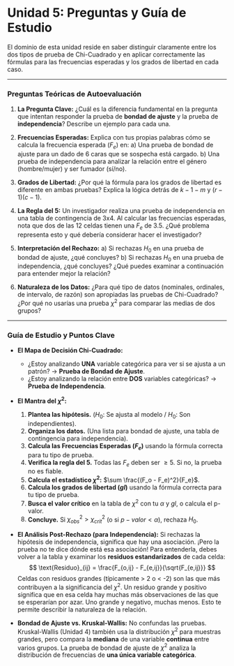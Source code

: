 # Unidad 5: Preguntas y Guía de Estudio

El dominio de esta unidad reside en saber distinguir claramente entre los dos tipos de prueba de Chi-Cuadrado y en aplicar correctamente las fórmulas para las frecuencias esperadas y los grados de libertad en cada caso.

---

### Preguntas Teóricas de Autoevaluación

1.  **La Pregunta Clave:** ¿Cuál es la diferencia fundamental en la pregunta que intentan responder la prueba de **bondad de ajuste** y la prueba de **independencia**? Describe un ejemplo para cada una.

2.  **Frecuencias Esperadas:** Explica con tus propias palabras cómo se calcula la frecuencia esperada ($F_e$) en:
    a) Una prueba de bondad de ajuste para un dado de 6 caras que se sospecha está cargado.
    b) Una prueba de independencia para analizar la relación entre el género (hombre/mujer) y ser fumador (sí/no).

3.  **Grados de Libertad:** ¿Por qué la fórmula para los grados de libertad es diferente en ambas pruebas? Explica la lógica detrás de $k-1-m$ y $(r-1)(c-1)$.

4.  **La Regla del 5:** Un investigador realiza una prueba de independencia en una tabla de contingencia de 3x4. Al calcular las frecuencias esperadas, nota que dos de las 12 celdas tienen una $F_e$ de 3.5. ¿Qué problema representa esto y qué debería considerar hacer el investigador?

5.  **Interpretación del Rechazo:**
    a) Si rechazas $H_0$ en una prueba de bondad de ajuste, ¿qué concluyes?
    b) Si rechazas $H_0$ en una prueba de independencia, ¿qué concluyes? ¿Qué puedes examinar a continuación para entender mejor la relación?

6.  **Naturaleza de los Datos:** ¿Para qué tipo de datos (nominales, ordinales, de intervalo, de razón) son apropiadas las pruebas de Chi-Cuadrado? ¿Por qué no usarías una prueba $\chi^2$ para comparar las medias de dos grupos?

---

### Guía de Estudio y Puntos Clave

*   **El Mapa de Decisión Chi-Cuadrado:**
    *   ¿Estoy analizando **UNA** variable categórica para ver si se ajusta a un patrón? -> **Prueba de Bondad de Ajuste**.
    *   ¿Estoy analizando la relación entre **DOS** variables categóricas? -> **Prueba de Independencia**.

*   **El Mantra del $\chi^2$:**
    1.  **Plantea las hipótesis.** ($H_0$: Se ajusta al modelo / $H_0$: Son independientes).
    2.  **Organiza los datos.** (Una lista para bondad de ajuste, una tabla de contingencia para independencia).
    3.  **Calcula las Frecuencias Esperadas ($F_e$)** usando la fórmula correcta para tu tipo de prueba.
    4.  **Verifica la regla del 5.** Todas las $F_e$ deben ser $\ge 5$. Si no, la prueba no es fiable.
    5.  **Calcula el estadístico $\chi^2$:** $\sum \frac{(F_o - F_e)^2}{F_e}$.
    6.  **Calcula los grados de libertad ($gl$)** usando la fórmula correcta para tu tipo de prueba.
    7.  **Busca el valor crítico** en la tabla de $\chi^2$ con tu $\alpha$ y $gl$, o calcula el p-valor.
    8.  **Concluye.** Si $\chi^2_{obs} > \chi^2_{crit}$ (o si $p-valor < \alpha$), rechaza $H_0$.

*   **El Análisis Post-Rechazo (para Independencia):** Si rechazas la hipótesis de independencia, significa que hay una asociación. ¡Pero la prueba no te dice dónde está esa asociación! Para entenderla, debes volver a la tabla y examinar los **residuos estandarizados** de cada celda:
    $$ \text{Residuo}_{ij} = \frac{F_{o,ij} - F_{e,ij}}{\sqrt{F_{e,ij}}} $$
    Celdas con residuos grandes (típicamente > 2 o < -2) son las que más contribuyen a la significancia del $\chi^2$. Un residuo grande y positivo significa que en esa celda hay muchas más observaciones de las que se esperarían por azar. Uno grande y negativo, muchas menos. Esto te permite describir la naturaleza de la relación.

*   **Bondad de Ajuste vs. Kruskal-Wallis:** No confundas las pruebas. Kruskal-Wallis (Unidad 4) también usa la distribución $\chi^2$ para muestras grandes, pero compara la **mediana** de una variable **continua** entre varios grupos. La prueba de bondad de ajuste de $\chi^2$ analiza la distribución de frecuencias de **una única variable categórica**.
